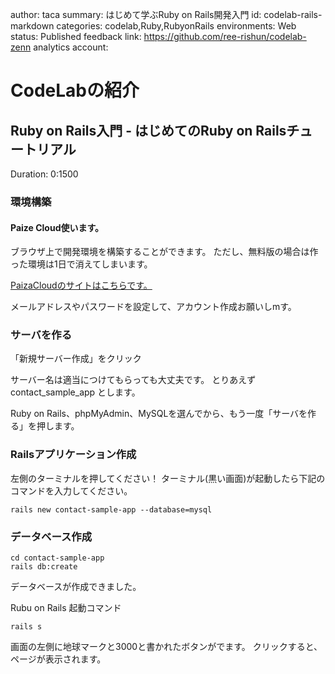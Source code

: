 author: taca
summary: はじめて学ぶRuby on Rails開発入門
id: codelab-rails-markdown
categories: codelab,Ruby,RubyonRails
environments: Web
status: Published
feedback link: https://github.com/ree-rishun/codelab-zenn
analytics account:


# CodeLabの紹介

## Ruby on Rails入門 - はじめてのRuby on Railsチュートリアル
Duration: 0:1500

### 環境構築
#### Paize Cloud使います。
ブラウザ上で開発環境を構築することができます。
ただし、無料版の場合は作った環境は1日で消えてしまいます。

[PaizaCloudのサイトはこちらです。](https://paiza.cloud/ja/)

メールアドレスやパスワードを設定して、アカウント作成お願いしmす。
### サーバを作る
「新規サーバー作成」をクリック

サーバー名は適当につけてもらっても大丈夫です。
とりあえず contact_sample_app とします。

Ruby on Rails、phpMyAdmin、MySQLを選んでから、もう一度「サーバを作る」を押します。

### Railsアプリケーション作成

左側のターミナルを押してください！
ターミナル(黒い画面)が起動したら下記のコマンドを入力してください。
```
rails new contact-sample-app --database=mysql
```

### データベース作成

```
cd contact-sample-app
rails db:create
```

データベースが作成できました。

Rubu on Rails 起動コマンド

```
rails s
```

画面の左側に地球マークと3000と書かれたボタンがでます。
クリックすると、ページが表示されます。

